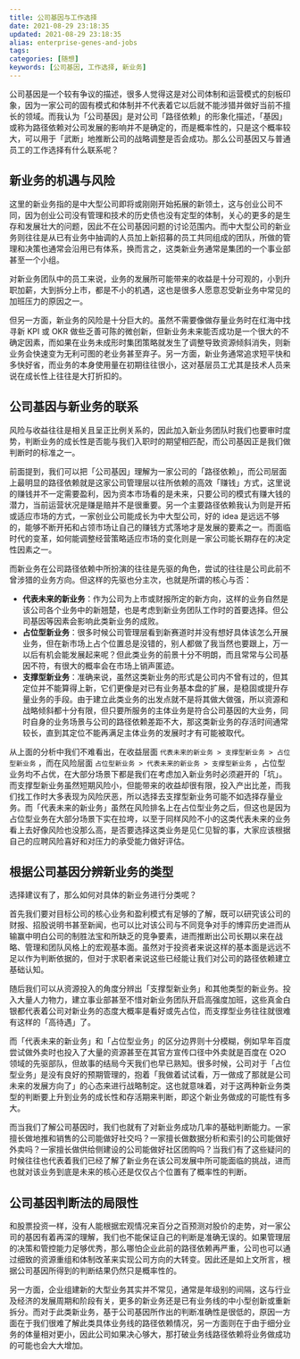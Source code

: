 ```yaml
---
title: 公司基因与工作选择
date: 2021-08-29 23:18:35
updated: 2021-08-29 23:18:35
alias: enterprise-genes-and-jobs
tags:
categories: [随想]
keywords: [公司基因, 工作选择, 新业务]
---
```

公司基因是一个较有争议的描述，很多人觉得这是对公司体制和运营模式的刻板印象，因为一家公司的固有模式和体制并不代表着它以后就不能涉猎并做好当前不擅长的领域。而我认为「公司基因」是对公司「路径依赖」的形象化描述，「基因」或称为路径依赖对公司发展的影响并不是确定的，而是概率性的，只是这个概率较大，可以用于「武断」地推断公司的战略调整是否会成功。那么公司基因又与普通员工的工作选择有什么联系呢？<!--more-->

## 新业务的机遇与风险
这里的新业务指的是中大型公司即将或刚刚开始拓展的新领土，这与创业公司不同，因为创业公司没有管理和技术的历史债也没有定型的体制，关心的更多的是生存和发展壮大的问题，因此不在公司基因问题的讨论范围内。而中大型公司的新业务则往往是从已有业务中抽调的人员加上新招募的员工共同组成的团队，所做的管理和决策也通常会沿用已有体系，换而言之，这类新业务通常是集团的一个事业部甚至一个小组。

对新业务团队中的员工来说，业务的发展所可能带来的收益是十分可观的，小到升职加薪，大到拆分上市，都是不小的机遇，这也是很多人愿意忍受新业务中常见的加班压力的原因之一。

但另一方面，新业务的风险是十分巨大的。虽然不需要像做存量业务时在红海中找寻新 KPI 或 OKR 做些乏善可陈的微创新，但新业务未来能否成功是一个很大的不确定因素，而如果在业务未成形时集团策略就发生了调整导致资源倾斜消失，则新业务会快速变为无利可图的老业务甚至弃子。另一方面，新业务通常追求短平快和多快好省，而业务的本身使用量在初期往往很小，这对基层员工尤其是技术人员来说在成长性上往往是大打折扣的。

## 公司基因与新业务的联系
风险与收益往往是相关且呈正比例关系的，因此加入新业务团队时我们也要审时度势，判断业务的成长性是否能与我们入职时的期望相匹配，而公司基因正是我们做判断时的标准之一。

前面提到，我们可以把「公司基因」理解为一家公司的「路径依赖」，而公司层面上最明显的路径依赖就是这家公司管理层以往所依赖的高效「赚钱」方式，这里说的赚钱并不一定需要盈利，因为资本市场看的是未来，只要公司的模式有赚大钱的潜力，当前运营状况是赚是赔并不是很重要。另一个主要路径依赖我认为则是开拓或适应市场的方式，一家创业公司能成长为中大型公司，好的 idea 是远远不够的，能够不断开拓和占领市场让自己的赚钱方式落地才是发展的要素之一。而面临时代的变革，如何能调整经营策略适应市场的变化则是一家公司能长期存在的决定性因素之一。

而新业务在公司路径依赖中所扮演的往往是先驱的角色，尝试的往往是公司此前不曾涉猎的业务方向。但这样的先驱也分主次，也就是所谓的核心与否：
- **代表未来的新业务**：作为公司为上市或财报所定的新方向，这样的业务自然是该公司各个业务中的新翘楚，也是考虑到新业务团队工作时的首要选择。但公司基因等因素会影响此类新业务的成败。
- **占位型新业务**：很多时候公司管理层看到新赛道时并没有想好具体该怎么开展业务，但在新市场上占个位置总是没错的，别人都做了我当然也要跟上，万一以后有机会能发展起来呢？但此类业务的前景十分不明朗，而且常常与公司基因不符，有很大的概率会在市场上销声匿迹。
- **支撑型新业务**：准确来说，虽然这类新业务的形式是公司内不曾有过的，但其定位并不能算得上新，它们更像是对已有业务基本盘的扩展，是稳固或提升存量业务的手段。由于建立此类业务的出发点就不是将其做大做强，所以资源和战略倾斜都十分有限，但只要所服务的主体业务是符合公司基因的大业务，同时自身的业务场景与公司的路径依赖差距不大，那这类新业务的存活时间通常较长，直到其定位不能再满足主体业务的发展时才有可能被取代。

从上面的分析中我们不难看出，在收益层面 `代表未来的新业务 > 支撑型新业务 > 占位型新业务` ，而在风险层面 `占位型新业务 > 代表未来的新业务 > 支撑型新业务` ，占位型业务均不占优，在大部分场景下都是我们在考虑加入新业务时必须避开的「坑」。而支撑型新业务虽然短期风险小，但能带来的收益却很有限，投入产出比差，而我们找工作时大多表现为风险厌恶，所以选择去支撑型新业务可能不如选择存量业务。而「代表未来的新业务」虽然在风险排名上在占位型业务之后，但这也是因为占位型业务在大部分场景下实在拉垮，以至于同样风险不小的这类代表未来的业务看上去好像风险也没那么高，是否要选择这类业务是见仁见智的事，大家应该根据自己的应聘风险喜好和对压力的承受能力做好评估。

## 根据公司基因分辨新业务的类型
选择建议有了，那么如何对具体的新业务进行分类呢？

首先我们要对目标公司的核心业务和盈利模式有足够的了解，既可以研究该公司的财报、招股说明书甚至新闻，也可以比对该公司与不同竞争对手的博弈历史进而从输赢中明白公司的制胜法宝和所缺乏的竞争要素，进而推断出公司长期以来在战略、管理和团队风格上的宏观基本面。虽然对于投资者来说这样的基本面是远远不足以作为判断依据的，但对于求职者来说这些已经能让我们对公司的路径依赖建立基础认知。

随后我们可以从资源投入的角度分辨出「支撑型新业务」和其他类型的新业务。投入大量人力物力，建立事业部甚至不惜对新业务团队开启高强度加班，这些真金白银都代表着公司对新业务的态度大概率是看好或先占位，而支撑型业务往往就很难有这样的「高待遇」了。

而「代表未来的新业务」和「占位型业务」的区分边界则十分模糊，例如早年百度尝试做外卖时也投入了大量的资源甚至在其官方宣传口径中外卖就是百度在 O2O 领域的先驱部队，但故事的结局今天我们也早已熟知。很多时候，公司对于「占位型业务」是没有良好的预期管理的，抱着「我做着试试看，万一做成了那就是公司未来的发展方向了」的心态来进行战略制定。这也就意味着，对于这两种新业务类型的判断要上升到业务的成长性和存活期来判断，即这个新业务做成的可能性有多大。

而当我们了解公司基因时，我们也就有了对新业务成功几率的基础判断能力。一家擅长做地推和销售的公司能做好社交吗？一家擅长做数据分析和索引的公司能做好外卖吗？一家擅长做供给侧建设的公司能做好社区团购吗？当我们有了这些疑问的时候往往也代表着我们已经了解了新业务在该公司发展中所可能面临的挑战，进而也就对该业务到底是未来的核心还是仅仅占个位置有了概率性的判断。

## 公司基因判断法的局限性
和股票投资一样，没有人能根据宏观情况来百分之百预测对股价的走势，对一家公司的基因有着再深的理解，我们也不能保证自己的判断是准确无误的。如果管理层的决策和管控能力足够优秀，那么哪怕企业此前的路径依赖再严重，公司也可以通过细致的资源重组和体制改革来实现公司方向的大转变。因此还是如上文所言，根据公司基因所得到的判断结果仍然只是概率性的。

另一方面，企业组建新的大型业务其实并不常见，通常是年级别的间隔，这与行业及经济的发展周期和阶段有关，更多的新业务还是已有业务线的中小型创新或重新拆分。而对于此类新业务，基于公司基因所作出的判断准确性是很低的，原因一方面在于我们很难了解此类具体业务线的路径依赖情况，另一方面则在于由于细分业务的体量相对更小，因此公司如果决心够大，那打破业务线路径依赖将业务做成功的可能也会大大增加。